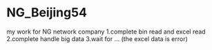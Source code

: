 # NG_Beijing54
my work  for NG network company
1.complete bin read and excel read
2.complete  handle big data 
3.wait for ... (the excel data is error)

